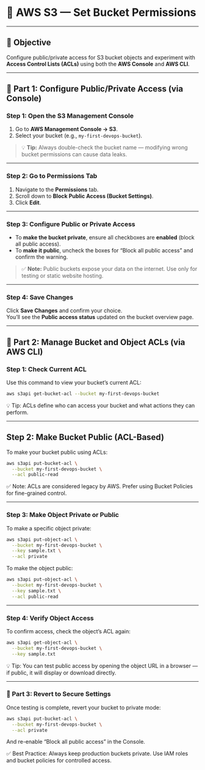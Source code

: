 # 🧠 AWS S3 — Set Bucket Permissions

---

## 🎯 Objective
Configure public/private access for S3 bucket objects and experiment with **Access Control Lists (ACLs)** using both the **AWS Console** and **AWS CLI**.

---

## 🧩 Part 1: Configure Public/Private Access (via Console)

### Step 1: Open the S3 Management Console
1. Go to **AWS Management Console → S3**.  
2. Select your bucket (e.g., `my-first-devops-bucket`).

<!-- Add snapshot here -->

> 💡 **Tip:** Always double-check the bucket name — modifying wrong bucket permissions can cause data leaks.

---

### Step 2: Go to Permissions Tab
1. Navigate to the **Permissions** tab.  
2. Scroll down to **Block Public Access (Bucket Settings)**.  
3. Click **Edit**.

<!-- Add snapshot here -->

---

### Step 3: Configure Public or Private Access
- To **make the bucket private**, ensure all checkboxes are **enabled** (block all public access).  
- To **make it public**, uncheck the boxes for “Block all public access” and confirm the warning.

<!-- Add snapshot here -->

> ✅ **Note:** Public buckets expose your data on the internet. Use only for testing or static website hosting.

---

### Step 4: Save Changes
Click **Save Changes** and confirm your choice.  
You’ll see the **Public access status** updated on the bucket overview page.

<!-- Add snapshot here -->

---

## 🧩 Part 2: Manage Bucket and Object ACLs (via AWS CLI)

### Step 1: Check Current ACL
Use this command to view your bucket’s current ACL:

```bash
aws s3api get-bucket-acl --bucket my-first-devops-bucket
```
💡 Tip: ACLs define who can access your bucket and what actions they can perform.

---

## Step 2: Make Bucket Public (ACL-Based)
To make your bucket public using ACLs:
```bash 
aws s3api put-bucket-acl \
  --bucket my-first-devops-bucket \
  --acl public-read
```
<!-- Add snapshot here -->
✅ Note: ACLs are considered legacy by AWS. Prefer using Bucket Policies for fine-grained control.

---

### Step 3: Make Object Private or Public
To make a specific object private:
``` bash 
aws s3api put-object-acl \
  --bucket my-first-devops-bucket \
  --key sample.txt \
  --acl private
```
To make the object public:
```bash
aws s3api put-object-acl \
  --bucket my-first-devops-bucket \
  --key sample.txt \
  --acl public-read
```
<!-- Add snapshot here -->

---

### Step 4: Verify Object Access
To confirm access, check the object’s ACL again:
```bash 
aws s3api get-object-acl \
  --bucket my-first-devops-bucket \
  --key sample.txt
```
<!-- Add snapshot here -->
💡 Tip: You can test public access by opening the object URL in a browser — if public, it will display or download directly.

---
### 🧩 Part 3: Revert to Secure Settings
Once testing is complete, revert your bucket to private mode:
```bash 
aws s3api put-bucket-acl \
  --bucket my-first-devops-bucket \
  --acl private
```
And re-enable “Block all public access” in the Console.
<!-- Add snapshot here -->

✅ Best Practice: Always keep production buckets private. Use IAM roles and bucket policies for controlled access.
